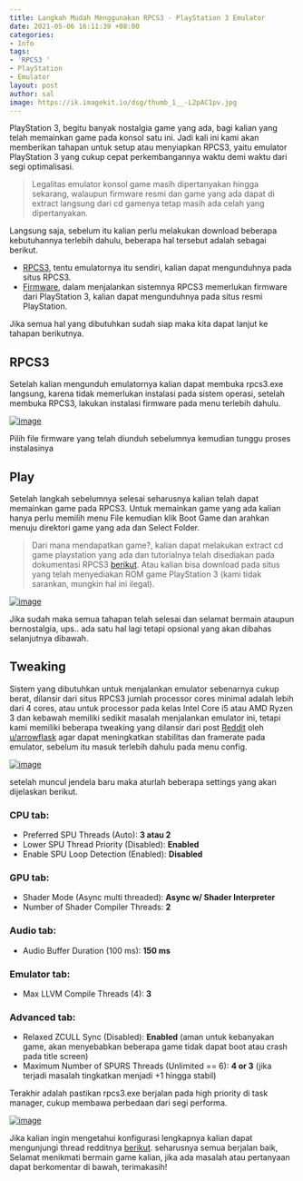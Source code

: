 ```yaml
---
title: Langkah Mudah Menggunakan RPCS3 - PlayStation 3 Emulator
date: 2021-05-06 16:11:39 +08:00
categories:
- Info
tags:
- 'RPCS3 '
- PlayStation
- Emulator
layout: post
author: sal
image: https://ik.imagekit.io/dsg/thumb_1__-L2pAC1pv.jpg
---
```


PlayStation 3, begitu banyak nostalgia game yang ada, bagi kalian yang telah memainkan game pada konsol satu ini. Jadi kali ini kami akan memberikan tahapan untuk setup atau menyiapkan RPCS3, yaitu emulator PlayStation 3 yang cukup cepat perkembangannya waktu demi waktu dari segi optimalisasi.

> Legalitas emulator konsol game masih dipertanyakan hingga sekarang, walaupun firmware resmi dan game yang ada dapat di extract langsung dari cd gamenya tetap masih ada celah yang dipertanyakan.

Langsung saja, sebelum itu kalian perlu melakukan download beberapa kebutuhannya terlebih dahulu, beberapa hal tersebut adalah sebagai berikut.

* [RPCS3](https://rpcs3.net/download), tentu emulatornya itu sendiri, kalian dapat mengunduhnya pada situs RPCS3.
* [Firmware](https://www.playstation.com/en-us/support/hardware/ps3/system-software/), dalam menjalankan sistemnya RPCS3 memerlukan firmware dari PlayStation 3, kalian dapat mengunduhnya pada situs resmi PlayStation.

Jika semua hal yang dibutuhkan sudah siap maka kita dapat lanjut ke tahapan berikutnya.

## RPCS3

Setelah kalian mengunduh emulatornya kalian dapat membuka rpcs3.exe langsung, karena tidak memerlukan instalasi pada sistem operasi, setelah membuka RPCS3, lakukan instalasi firmware pada menu terlebih dahulu.

<a href="https://ik.imagekit.io/dsg/1_FMRLU4K6p.png" class="glightbox">
<img src="https://ik.imagekit.io/dsg/1_FMRLU4K6p.png" alt="image" />
</a>

Pilih file firmware yang telah diunduh sebelumnya kemudian tunggu proses instalasinya

## Play

Setelah langkah sebelumnya selesai seharusnya kalian telah dapat memainkan game pada RPCS3. Untuk memainkan game yang ada kalian hanya perlu memilih menu File kemudian klik Boot Game dan arahkan menuju direktori game yang ada dan Select Folder.

> Dari mana mendapatkan game?, kalian dapat melakukan extract cd game playstation yang ada dan tutorialnya telah disediakan pada dokumentasi RPCS3 [berikut](https://rpcs3.net/quickstart). <span class="spoiler">Atau kalian bisa download pada situs yang telah menyediakan ROM game PlayStation 3 (kami tidak sarankan, mungkin hal ini ilegal).</span>

<a href="https://ik.imagekit.io/dsg/2_9s9DE4-Ro.png" class="glightbox">
<img src="https://ik.imagekit.io/dsg/2_9s9DE4-Ro.png" alt="image" />
</a>

Jika sudah maka semua tahapan telah selesai dan selamat bermain ataupun bernostalgia, ups.. ada satu hal lagi tetapi opsional yang akan dibahas selanjutnya dibawah.

## Tweaking

Sistem yang dibutuhkan untuk menjalankan emulator sebenarnya cukup berat, dilansir dari situs RPCS3 jumlah processor cores minimal adalah lebih dari 4 cores, atau untuk processor pada kelas Intel Core i5 atau AMD Ryzen 3 dan kebawah memiliki sedikit masalah menjalankan emulator ini, tetapi kami memiliki beberapa tweaking yang dilansir dari post [Reddit](https://www.reddit.com/r/rpcs3/comments/kdy4w7/suggestions_for_optimizing_rpcs3_for_performance/) oleh [u/arrowflask](https://www.reddit.com/user/arrowflask/) agar dapat meningkatkan stabilitas dan framerate pada emulator, sebelum itu masuk terlebih dahulu pada menu config.

<a href="https://ik.imagekit.io/dsg/3_1X3TJAsQU.png" class="glightbox">
<img src="https://ik.imagekit.io/dsg/3_1X3TJAsQU.png" alt="image" />
</a>

setelah muncul jendela baru maka aturlah beberapa settings yang akan dijelaskan berikut.

### CPU tab:

* Preferred SPU Threads (Auto): **3 atau 2**
* Lower SPU Thread Priority (Disabled): **Enabled**
* Enable SPU Loop Detection (Enabled): **Disabled**

### GPU tab:

* Shader Mode (Async multi threaded): **Async w/ Shader Interpreter**
* Number of Shader Compiler Threads: **2**

### Audio tab:

* Audio Buffer Duration (100 ms): **150 ms**

### Emulator tab:

* Max LLVM Compile Threads (4): **3**

### Advanced tab:

* Relaxed ZCULL Sync (Disabled): **Enabled** (aman untuk kebanyakan game, akan menyebabkan beberapa game tidak dapat boot atau crash pada title screen)
* Maximum Number of SPURS Threads (Unlimited == 6): **4 or 3** (jika terjadi masalah tingkatkan menjadi +1 hingga stabil)

Terakhir adalah pastikan rpcs3.exe berjalan pada high priority di task manager, cukup membawa perbedaan dari segi performa.

<a href="https://ik.imagekit.io/dsg/bayonetta_zoi_688jSd.gif" class="glightbox">
<img src="https://ik.imagekit.io/dsg/bayonetta_zoi_688jSd.gif" alt="image" />
</a>

Jika kalian ingin mengetahui konfigurasi lengkapnya kalian dapat mengunjungi thread redditnya [berikut](https://www.reddit.com/r/rpcs3/comments/kdy4w7/suggestions_for_optimizing_rpcs3_for_performance/). seharusnya semua berjalan baik, Selamat menikmati bermain game kalian, jika ada masalah atau pertanyaan dapat berkomentar di bawah, terimakasih!